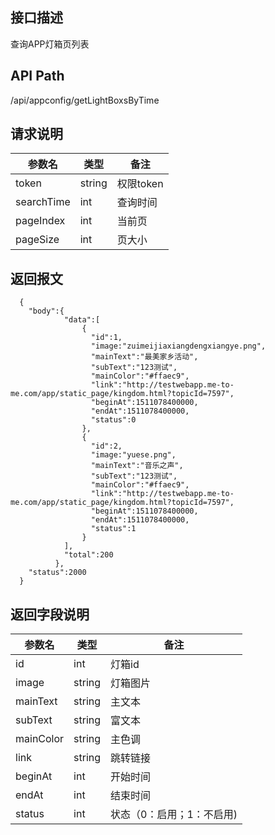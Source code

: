 ## 接口描述
查询APP灯箱页列表
## API Path
/api/appconfig/getLightBoxsByTime
## 请求说明
|参数名   |类型    |备注             |
|---------|--------|-----------------|
|token    |string  |权限token        |
|searchTime|int    |查询时间         |
|pageIndex |int    |当前页           |
|pageSize  |int    |页大小           |
## 返回报文
```
  {
    "body":{
            "data":[
                {
                  "id":1,
                  "image:"zuimeijiaxiangdengxiangye.png",
                  "mainText":"最美家乡活动",
                  "subText":"123测试",
                  "mainColor":"#ffaec9",
                  "link":"http://testwebapp.me-to-me.com/app/static_page/kingdom.html?topicId=7597",
                  "beginAt":1511078400000,
                  "endAt":1511078400000,
                  "status":0
                },
                {
                  "id":2,
                  "image:"yuese.png",
                  "mainText":"音乐之声",
                  "subText":"123测试",
                  "mainColor":"#ffaec9",
                  "link":"http://testwebapp.me-to-me.com/app/static_page/kingdom.html?topicId=7597",
                  "beginAt":1511078400000,
                  "endAt":1511078400000,
                  "status":1
                }
            ],
            "total":200
          },
    "status":2000
  }
```
## 返回字段说明
|参数名   |类型    |备注             |
|---------|--------|-----------------|
|id       |int     |灯箱id           |
|image    |string  |灯箱图片         |
|mainText |string  |主文本           |
|subText  |string  |富文本           |
|mainColor|string  |主色调           |
|link     |string  |跳转链接         |
|beginAt|int     |开始时间         |
|endAt  |int     |结束时间         |
|status   |int     |状态（0：启用；1：不启用)  |